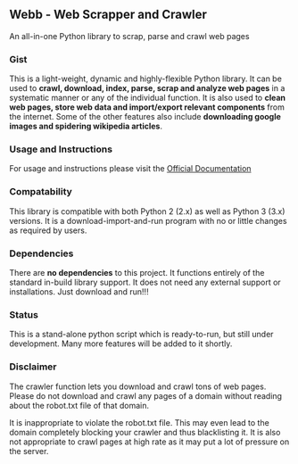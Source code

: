 ## Webb - Web Scrapper and Crawler
An all-in-one Python library to scrap, parse and crawl web pages

### Gist
This is a light-weight, dynamic and highly-flexible Python library. It can be used to **crawl, download, index, parse, scrap and analyze web pages** in a systematic manner or any of the individual function. It is also used to **clean web pages, store web data and import/export relevant components** from the internet. Some of the other features also include **downloading google images and spidering wikipedia articles**.

### Usage and Instructions
For usage and instructions please visit the [Official Documentation](Documentation.md)


### Compatability
This library is compatible with both Python 2 (2.x) as well as Python 3 (3.x) versions. It is a download-import-and-run program with no or little changes as required by users.

### Dependencies
There are **no dependencies** to this project. It functions entirely of the standard in-build library support. It does not need any external support or installations. Just download and run!!!

### Status
This is a stand-alone python script which is ready-to-run, but still under development. Many more features will be added to it shortly.

### Disclaimer
The crawler function lets you download  and crawl tons of web pages. Please do not download and crawl any pages of a domain without reading about the robot.txt file of that domain. 

It is inappropriate to violate the robot.txt file. This may even lead to the domain completely blocking your crawler and thus blacklisting it. It is also not appropriate to crawl pages at high rate as it may put a lot of pressure on the server.
